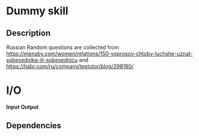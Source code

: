 # Dummy skill

## Description


Russian Random questions are collected from https://mensby.com/women/relations/150-voprosov-chtoby-luchshe-uznat-sobesednika-ili-sobesednicu
and https://habr.com/ru/company/testutor/blog/298180/

# I/O
**Input**
**Output**

## Dependencies


